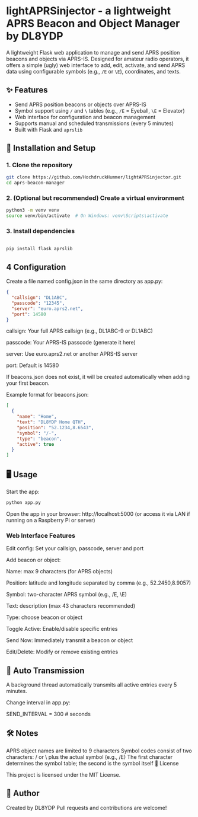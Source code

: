 # lightAPRSinjector - a lightweight APRS Beacon and Object Manager by DL8YDP

A lightweight Flask web application to manage and send APRS position beacons and objects via APRS-IS. Designed for amateur radio operators, it offers a simple (ugly) web interface to add, edit, activate, and send APRS data using configurable symbols (e.g., `/E` or `\E`), coordinates, and texts.

## ✨ Features

- Send APRS position beacons or objects over APRS-IS  
- Symbol support using `/` and `\` tables (e.g., `/E` = Eyeball, `\E` = Elevator)  
- Web interface for configuration and beacon management  
- Supports manual and scheduled transmissions (every 5 minutes)  
- Built with Flask and `aprslib`  

## 🚀 Installation and Setup


### 1. Clone the repository
```bash
git clone https://github.com/HochdruckHummer/lightAPRSinjector.git
cd aprs-beacon-manager
```
### 2. (Optional but recommended) Create a virtual environment
```bash
python3 -m venv venv
source venv/bin/activate  # On Windows: venv\Scripts\activate
```
### 3. Install dependencies
```bash

pip install flask aprslib
```


## 4 Configuration
Create a file named config.json in the same directory as app.py:


```json
{
  "callsign": "DL1ABC",
  "passcode": "12345",
  "server": "euro.aprs2.net",
  "port": 14580
}
```

callsign: Your full APRS callsign (e.g., DL1ABC-9 or DL1ABC)


passcode: Your APRS-IS passcode (generate it here)


server: Use euro.aprs2.net or another APRS-IS server


port: Default is 14580


If beacons.json does not exist, it will be created automatically when adding your first beacon.

Example format for beacons.json:
```json
[
  {
    "name": "Home",
    "text": "DL8YDP Home QTH",
    "position": "52.1234,8.6543",
    "symbol": "/-",
    "type": "beacon",
    "active": true
  }
]
```
## 🖥️ Usage

Start the app:
```bash
python app.py
```

Open the app in your browser:
http://localhost:5000 (or access it via LAN if running on a Raspberry Pi or server)

### Web Interface Features
Edit config: Set your callsign, passcode, server and port

Add beacon or object:

Name: max 9 characters (for APRS objects)

Position: latitude and longitude separated by comma (e.g., 52.2450,8.9057)

Symbol: two-character APRS symbol (e.g., /E, \E)

Text: description (max 43 characters recommended)

Type: choose beacon or object

Toggle Active: Enable/disable specific entries

Send Now: Immediately transmit a beacon or object

Edit/Delete: Modify or remove existing entries

## 🔁 Auto Transmission

A background thread automatically transmits all active entries every 5 minutes.

Change interval in app.py:

SEND_INTERVAL = 300  # seconds

## 🛠️ Notes

APRS object names are limited to 9 characters
Symbol codes consist of two characters: / or \ plus the actual symbol (e.g., /E)
The first character determines the symbol table; the second is the symbol itself
📜 License

This project is licensed under the MIT License.

## 📡 Author

Created by DL8YDP
Pull requests and contributions are welcome!
